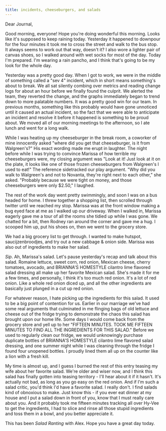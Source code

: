 ```yaml
---
title: incidents, cheeseburgers, and salads
---
```


Dear Journal,

Good morning, everyone! Hope you're doing wonderful this morning. Looks
like it's supposed to keep raining today. Yesterday it happened to
downpour for the four minutes it took me to cross the street and walk to
the bus stop. It always seems to work out that way, doesn't it? I also
wore a lighter pair of canvas shoes, so I walked around with wet socks
for most of the day. Today I'm prepared. I'm wearing a rain pancho, and
I think that's going to be my look for the whole day.

Yesterday was a pretty good day. When I got to work, we were in the
middle of something called a "sev 4" incident, which in short means
something's about to break. We all sat silently combing over metrics and
reading change logs for about an hour before we finally found the
culprit. We alerted the team, they reverted the change, and the graphs
immediately began to trend down to more palatable numbers. It was a
pretty good win for our team. In previous months, something like this
probably would have gone unnoticed until it caused an actual incident,
so the fact that we were able to anticipate an incident and resolve it
before it happened is something to be proud about. We moved all of our
morning meetings to the afternoon, so I ate lunch and went for a long
walk.

While I was heating up my cheeseburger in the break room, a coworker of
mine innocently asked "where did you get that cheeseburger, is it from
Walgreen's?" His exact wording made me erupt in laughter. The night
before while I was trying to convince Marissa of how terrible my
cheeseburgers were, my closing argument was "Look at it! Just look at it
on the plate, it looks like one of those frozen cheeseburgers from
Walgreen's I used to eat!" The reference sidetracked our play argument.
"Why did you walk to Walgreen's and not to Novanta, they're right next
to each other," she asked. "Probably because we were tight on money, and
those cheeseburgers were only \$2.50," I laughed.

The rest of the work day went pretty swimmingly, and soon I was on a bus
headed for home. I threw together a shopping list, then scrolled through
twitter until we reached my stop. Marissa was at the front window making
a bug eyed face at me as I walked up our driveway. When I walked in,
Marissa eagerly gave me a tour of all the rooms she tidied up while I
was gone. We chatted for a bit, then Rodney ran around the corner and
gave me a hug. I scooped him up, put his shoes on, then we went to the
grocery store.

We had a big grocery list to get through. I wanted to make hutspot,
saucijzenbroodjes, and try out a new cabbage & onion side. Marissa was
also out of ingredients to make her salad.

*Sip*. Ah, Marissa's salad. Let's pause yesterday's recap and talk about
this salad. Romaine lettuce, sweet corn, red onion, Mexican cheese,
cherry tomatoes, avocado, and BRIANNA'S HOMESTYLE cilantro lime flavored
salad dressing all make up her favorite Mexican salad. She's made it for
me a few times, and personally, I think it's too much red onion. It's a
lot of red onion. Like a whole red onion diced up, and all the other
ingredients are basically just plunged in a cut up red onion.

For whatever reason, I hate picking up the ingredients for this salad.
It used to be a big point of contention for us. Earlier in our marriage
we've had some real arguments that culminated in me flinging bags of old
lettuce and cheese out of the fridge trying to demonstrate the chaos
this salad has brought upon our home life. Some days I would come back
from the grocery store and yell up to her "FIFTEEN MINUTES. TOOK ME
FIFTEEN MINUTES TO FIND ALL THE INGREDIENTS FOR THIS SALAD." Before we
used to regularly clean our fridge, we would unknowingly purchase
duplicate bottles of BRIANNA'S HOMESTYLE cilantro lime flavored salad
dressing, and one summer night while I was cleaning through the fridge I
found four unopened bottles. I proudly lined them all up on the counter
like a lion with a fresh kill.

My time is almost up, and I guess I burned the rest of this entry
teasing my wife about her favorite salad. We're older and wiser now, and
I think this salad has finally gotten into teasing territory - I'll hear
about it if it hasn't. It's actually not bad, as long as you go easy on
the red onion. And if I'm such a salad critic, you'd think I'd have a
favorite salad. I really don't. I find salads kind of obnoxious to make.
Just know this - if you ever eat dinner at my house and I put a salad
down in front of you, know that I must really care about you. And it
probably took me fifteen minutes tracking all over Hy-Vee to get the
ingredients, I had to slice and rinse all those stupid ingredients and
toss them in a bowl, and you better appreciate it.

This has been *Salad Ranting* with Alex. Hope you have a great day
today.

